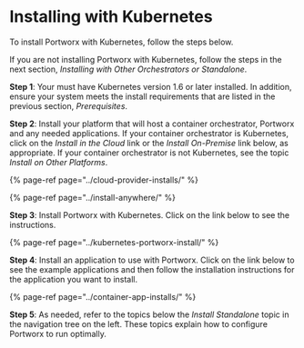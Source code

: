 # Installing with Kubernetes

To install Portworx with Kubernetes, follow the steps below.

If you are not installing Portworx with Kubernetes, follow the steps in the next section, _Installing with Other Orchestrators or Standalone_.

**Step 1**: Your must have Kubernetes version 1.6 or later installed. In addition, ensure your system meets the install requirements that are listed in the previous section, _Prerequisites_.

**Step 2**: Install your platform that will host a container orchestrator, Portworx and any needed applications. If your container orchestrator is Kubernetes, click on the _Install in the Cloud_  link or the _Install On-Premise_ link below, as appropriate. If your container orchestrator is not Kubernetes, see the topic _Install on Other Platforms_.

{% page-ref page="../cloud-provider-installs/" %}

{% page-ref page="../install-anywhere/" %}

**Step 3**: Install Portworx with Kubernetes. Click on the link below to see the instructions.

{% page-ref page="../kubernetes-portworx-install/" %}

**Step 4**: Install an application to use with Portworx. Click on the link below to see the example applications and then follow the installation instructions for the application you want to install.

{% page-ref page="../container-app-installs/" %}

**Step 5**: As needed, refer to the topics below the _Install Standalone_ topic in the navigation tree on the left. These topics explain how to configure Portworx to run optimally.

